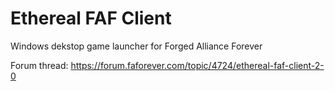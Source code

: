 # Ethereal FAF Client

Windows dekstop game launcher for Forged Alliance Forever

Forum thread: https://forum.faforever.com/topic/4724/ethereal-faf-client-2-0
